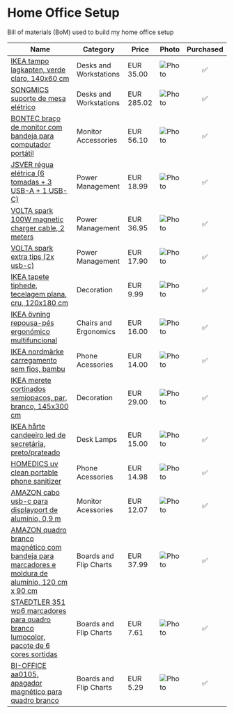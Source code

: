 # Home Office Setup

Bill of materials (BoM) used to build my home office setup

| **Name** | **Category** | **Price** | **Photo** | **Purchased** |
|---|---|---|---|:---:|
| [IKEA tampo lagkapten, verde claro, 140x60 cm](https://www.ikea.com/pt/pt/p/lagkapten-tampo-verde-claro-20522560/) | Desks and Workstations | EUR 35.00 | ![Photo](https://www.ikea.com/pt/pt/images/products/lagkapten-tampo-verde-claro__1073229_pe855663_s5.jpg) | ✅ |
| [SONGMICS suporte de mesa elétrico](https://www.amazon.es/gp/product/B082PWSYSQ/) | Desks and Workstations | EUR 285.02 | ![Photo](https://m.media-amazon.com/images/I/61sWWn9RsFL._AC_SX679_.jpg) | ✅ |
| [BONTEC braço de monitor com bandeja para computador portátil](https://www.amazon.es/gp/product/B074T9Y6G2/) | Monitor Accessories | EUR 56.10 | ![Photo](https://m.media-amazon.com/images/I/71OZxN1mF-L._AC_SX679_.jpg) | ✅ |
| [JSVER régua elétrica (6 tomadas + 3 USB-A + 1 USB-C)](https://www.amazon.es/gp/product/B096FHDB7G/) | Power Management | EUR 18.99 | ![Photo](https://m.media-amazon.com/images/I/61o4quDOSuL._AC_SX679_.jpg) | ✅ |
| [VOLTA spark 100W magnetic charger cable, 2 meters](https://voltacharger.com/collections/cables/products/volta-spark-3-tips?variant=39416697258072) | Power Management | EUR 36.95 | ![Photo](https://cdn.shopify.com/s/files/1/1812/3983/products/VoltaSp100W_1100x.png?v=1646856607) | ✅ |
| [VOLTA spark extra tips (2x usb-c)](https://voltacharger.com/collections/tips/products/extra-volta-spark-tip) | Power Management | EUR 17.90 | ![Photo](https://cdn.shopify.com/s/files/1/1812/3983/products/6_1100x.png?v=1621185023) | ✅ |
| [IKEA tapete tiphede, tecelagem plana, cru, 120x180 cm](https://www.ikea.com/pt/pt/p/tiphede-tapete-tecelagem-plana-cru-preto-40456757/) | Decoration | EUR 9.99 | ![Photo](https://www.ikea.com/pt/pt/images/products/tiphede-tapete-tecelagem-plana-cru-preto__0772066_pe755879_s5.jpg?f=xl) | ✅ |
| [IKEA övning repousa-pés ergonómico multifuncional](https://www.ikea.com/pt/pt/p/oevning-repousa-pes-ergonomico-multifunc-10499150/) | Chairs and Ergonomics | EUR 16.00 | ![Photo](https://www.ikea.com/pt/pt/images/products/oevning-repousa-pes-ergonomico-multifunc__0957751_pe805114_s5.jpg?f=m) | ✅ |
| [IKEA nordmärke carregamento sem fios, bambu](https://www.ikea.com/pt/pt/p/nordmaerke-carregamento-s-fios-bambu-50489998/) | Phone Acessories | EUR 14.00 | ![Photo](https://www.ikea.com/pt/pt/images/products/nordmaerke-carregamento-s-fios-bambu__1074485_pe817659_s5.jpg?f=m) | ✅ |
| [IKEA merete cortinados semiopacos, par, branco, 145x300 cm](https://www.ikea.com/pt/pt/p/merete-cortinados-semiopacos-par-branco-90046843/) | Decoration | EUR 29.00 | ![Photo](https://www.ikea.com/pt/pt/images/products/merete-cortinados-semiopacos-par-branco__74221_pe190980_s5.jpg) | ✅ |
| [IKEA hårte candeeiro led de secretária, preto/prateado](https://www.ikea.com/pt/pt/p/harte-candeeiro-led-de-secretaria-preto-prateado-20527242/) | Desk Lamps | EUR 15.00 | ![Photo](https://www.ikea.com/pt/pt/images/products/harte-candeeiro-led-de-secretaria-preto-prateado__0683780_pe720869_s5.jpg) | ✅ |
| [HOMEDICS uv clean portable phone sanitizer](https://www.homedics.com/uv-clean-phone-sanitizer/) | Phone Acessories | EUR 14.98 | ![Photo](https://cdn11.bigcommerce.com/s-jelmg7hxh0/images/stencil/375x375/products/1402/10397/san-ph100bk-1__21123.1648055389.jpg) | ✅ |
| [AMAZON cabo usb-c para displayport de alumínio, 0,9 m](https://www.amazon.es/gp/product/B081VKXFSC/) | Monitor Acessories | EUR 12.07 | ![Photo](https://m.media-amazon.com/images/I/613Ul7UMPmL._AC_SX679_.jpg) | ✅ |
| [AMAZON quadro branco magnético com bandeja para marcadores e moldura de alumínio, 120 cm x 90 cm](https://www.amazon.es/gp/product/B077T5RQF7) | Boards and Flip Charts | EUR 37.99 | ![Photo](https://m.media-amazon.com/images/I/51AuzSTezFL._AC_SX679_.jpg) | ✅ |
| [STAEDTLER 351 wp6 marcadores para quadro branco lumocolor, pacote de 6 cores sortidas](https://www.amazon.es/gp/product/B000J69O8E/) | Boards and Flip Charts | EUR 7.61 | ![Photo](https://m.media-amazon.com/images/I/61eAia6XYkL._AC_SX679_.jpg) | ✅ |
| [BI-OFFICE aa0105, apagador magnético para quadro branco](https://www.amazon.es/gp/product/B000NMAY74/) | Boards and Flip Charts | EUR 5.29 | ![Photo](https://m.media-amazon.com/images/I/4154td5lBML._AC_.jpg) | ✅ |
